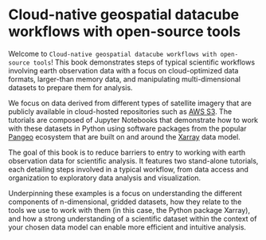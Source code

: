 # Cloud-native geospatial datacube workflows with open-source tools


Welcome to `Cloud-native geospatial datacube workflows with open-source tools`! This book demonstrates steps of typical scientific workflows involving earth observation data with a focus on cloud-optimized data formats, larger-than memory data, and manipulating multi-dimensional datasets to prepare them for analysis.

We focus on data derived from different types of satellite imagery that are publicly available in cloud-hosted repositories such as [AWS S3](https://aws.amazon.com/s3/). The tutorials are composed of Jupyter Notebooks that demonstrate how to work with these datasets in Python using software packages from the popular [Pangeo](https://www.pangeo.io/) ecosystem that are built on and around the [Xarray](https://xarray.dev/) data model. 

The goal of this book is to reduce barriers to entry to working with earth observation data for scientific analysis. It features two stand-alone tutorials, each detailing steps involved in a typical workflow, from data access and organization to exploratory data analysis and visualization. 

Underpinning these examples is a focus on understanding the different components of n-dimensional, gridded datasets, how they relate to the tools we use to work with them (in this case, the Python package Xarray), and how a strong understanding of a scientific dataset within the context of your chosen data model can enable more efficient and intuitive analysis.